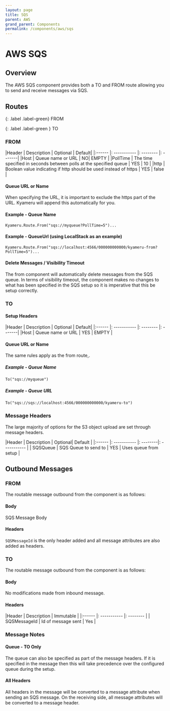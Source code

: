 ```yaml
---
layout: page
title: SQS
parent: AWS
grand_parent: Components
permalink: /components/aws/sqs
---
```


# AWS SQS
## Overview

The AWS SQS component provides both a TO and FROM route allowing you to send and receive messages via SQS.


## Routes

{: .label .label-green}
FROM

{: .label .label-green }
TO

### FROM

|Header | Description | Optional | Default|
|:------ |: ----------- |: -------- |: -------|
|Host | Queue name or URL | NO| EMPTY |
|PollTime | The time specified in seconds between polls at the specified queue | YES | 10 |
|http | Boolean value indicating if http should be used instead of https | YES | false |

#### Queue URL or Name

When specifying the URL, it is important to exclude the https part of the URL. Kyameru will append this automatically for you.

#### Example - Queue Name

```
Kyameru.Route.From("sqs://myqueue?PollTime=5")...
```

#### Example - QueueUrl (using LocalStack as an example)
```
Kyameru.Route.From("sqs://localhost:4566/000000000000/kyameru-from?PollTime=5")...
```

#### Delete Messages / Visibility Timeout

The from component will automatically delete messages from the SQS queue. In terms of visibility timeout, the component makes no changes to what has been specified in the SQS setup so it is imperative that this be setup correctly.

### TO

#### Setup Headers

|Header | Description | Optional | Default|
|:------ |: ----------- |: -------- |: -------|
|Host | Queue name or URL | YES | EMPTY |

#### Queue URL or Name

The same rules apply as the from route,.

##### Example - Queue Name
```
To("sqs://myqueue")
```

##### Example - Queue URL

```
To("sqs://sqs://localhost:4566/000000000000/kyameru-to")
```

### Message Headers
The large majority of options for the S3 object upload are set through message headers.

|Header | Description | Optional| Default |
|:------ |: ----------- |: --------|: ----------- |
| SQSQueue | SQS Queue to send to | YES | Uses queue from setup |

## Outbound Messages
### FROM

The routable message outbound from the component is as follows:

#### Body

SQS Message Body

#### Headers

`SQSMessageId` is the only header added and all message attributes are also added as headers.

### TO

The routable message outbound from the component is as follows:

#### Body

No modifications made from inbound message.

#### Headers

|Header | Description | Immutable |
|:------ |: ----------- |: -------- |
| SQSMessageId | Id of message sent | Yes |


### Message Notes
#### Queue - TO Only

The queue can also be specified as part of the message headers. If it is specified in the message then this will take precedence over the configured queue during the setup.

#### All Headers

All headers in the message will be converted to a message attribute when sending an SQS message. On the receiving side, all message attributes will be converted to a message header.
